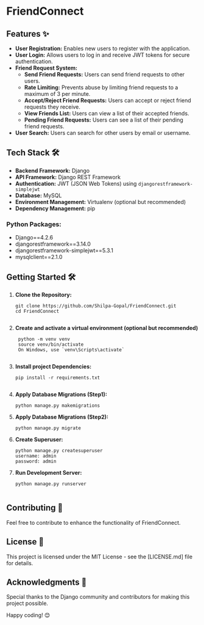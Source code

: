# FriendConnect

## Features ✨

- **User Registration:** Enables new users to register with the application.
- **User Login:** Allows users to log in and receive JWT tokens for secure authentication.
- **Friend Request System:**
  - **Send Friend Requests:** Users can send friend requests to other users.
  - **Rate Limiting:** Prevents abuse by limiting friend requests to a maximum of 3 per minute.
  - **Accept/Reject Friend Requests:** Users can accept or reject friend requests they receive.
  - **View Friends List:** Users can view a list of their accepted friends.
  - **Pending Friend Requests:** Users can see a list of their pending friend requests.
- **User Search:** Users can search for other users by email or username.

## Tech Stack 🛠️

- **Backend Framework:** Django
- **API Framework:** Django REST Framework
- **Authentication:** JWT (JSON Web Tokens) using `djangorestframework-simplejwt`
- **Database:** MySQL
- **Environment Management:** Virtualenv (optional but recommended)
- **Dependency Management:** pip

### Python Packages:

- Django==4.2.6
- djangorestframework==3.14.0
- djangorestframework-simplejwt==5.3.1
- mysqlclient==2.1.0



## Getting Started 🛠️

1. **Clone the Repository:**
   ```shell
   git clone https://github.com/Shilpa-Gopal/FriendConnect.git
   cd FriendConnect


2. **Create and activate a virtual environment (optional but recommended)**
   ```shell
    python -m venv venv
    source venv/bin/activate  
    On Windows, use `venv\Scripts\activate`


3. **Install project Dependencies:** 
    ```shell
    pip install -r requirements.txt
 

4. **Apply Database Migrations (Step1):** 
    ```shell
    python manage.py makemigrations

6. **Apply Database Migrations (Step2):** 
    ```shell
    python manage.py migrate

7. **Create Superuser:** 
    ```shell
    python manage.py createsuperuser
    username: admin
    password: admin   

8. **Run Development Server:** 
    ```shell
    python manage.py runserver    


## Contributing 🤝

Feel free to contribute to enhance the functionality of FriendConnect.

## License 📄
This project is licensed under the MIT License - see the [LICENSE.md] file for details.

## Acknowledgments 🙏

Special thanks to the Django community and contributors for making this project possible.

Happy coding! 😊
